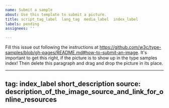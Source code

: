 ```yaml
---
name: Submit a sample
about: Use this template to submit a picture.
title: script_tag_label  lang_tag  media_label  index_label
labels: pending
assignees: ''

---
```


Fill this issue out following the instructions at https://github.com/w3c/type-samples/blob/gh-pages/README.md#how-to-submit-an-image. It's important to get this right, if the picture is to show up in the type samples index! Then delete this paragraph and drag and drop the picture in its place.

---
tag: index_label short_description
source: description_of_the_image_source_and_link_for_online_resources
----
